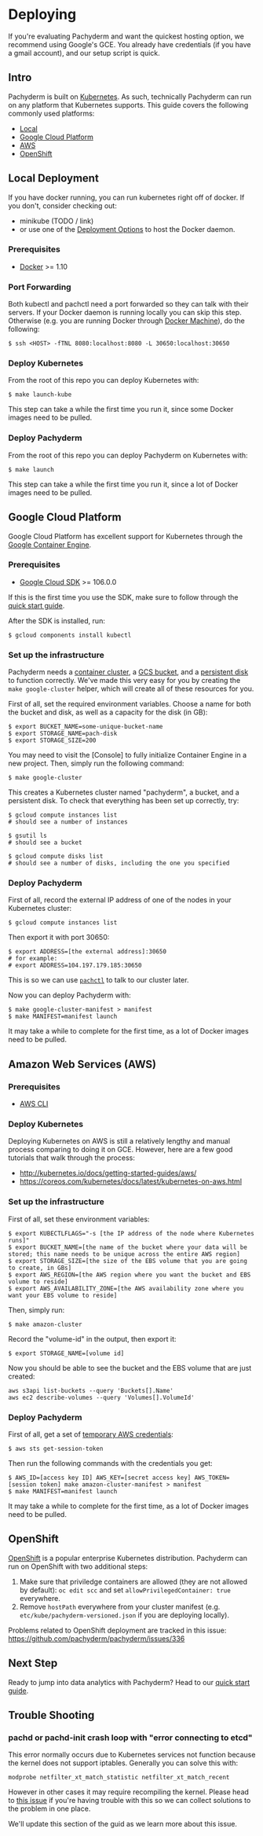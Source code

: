# Deploying

If you're evaluating Pachyderm and want the quickest hosting option, we recommend using Google's GCE. You already have credentials (if you have a gmail account), and our setup script is quick.

## Intro

Pachyderm is built on [Kubernetes](http://kubernetes.io/).  As such, technically Pachyderm can run on any platform that Kubernetes supports.  This guide covers the following commonly used platforms:

* [Local](#local-deployment)
* [Google Cloud Platform](#google-cloud-platform)
* [AWS](#amazon-web-services-aws)
* [OpenShift](#openshift)

## Local Deployment

If you have docker running, you can run kubernetes right off of docker. If you don't, consider checking out:

- minikube (TODO / link)
- or use one of the [Deployment Options](./deploying.md) to host the Docker daemon.

### Prerequisites

- [Docker](https://docs.docker.com/engine/installation) >= 1.10

### Port Forwarding

Both kubectl and pachctl need a port forwarded so they can talk with their servers.  If your Docker daemon is running locally you can skip this step.  Otherwise (e.g. you are running Docker through [Docker Machine](https://docs.docker.com/machine/)), do the following:


```shell
$ ssh <HOST> -fTNL 8080:localhost:8080 -L 30650:localhost:30650
```

### Deploy Kubernetes

From the root of this repo you can deploy Kubernetes with:

```shell
$ make launch-kube
```

This step can take a while the first time you run it, since some Docker images need to be pulled.

### Deploy Pachyderm

From the root of this repo you can deploy Pachyderm on Kubernetes with:

```shell
$ make launch
```

This step can take a while the first time you run it, since a lot of Docker images need to be pulled.


## Google Cloud Platform

Google Cloud Platform has excellent support for Kubernetes through the [Google Container Engine](https://cloud.google.com/container-engine/).

### Prerequisites

- [Google Cloud SDK](https://cloud.google.com/sdk/) >= 106.0.0

If this is the first time you use the SDK, make sure to follow through the [quick start guide](https://cloud.google.com/sdk/docs/quickstarts).

After the SDK is installed, run:

```shell
$ gcloud components install kubectl
```

### Set up the infrastructure

Pachyderm needs a [container cluster](https://cloud.google.com/container-engine/), a [GCS bucket](https://cloud.google.com/storage/docs/), and a [persistent disk](https://cloud.google.com/compute/docs/disks/) to function correctly.  We've made this very easy for you by creating the `make google-cluster` helper, which will create all of these resources for you.

First of all, set the required environment variables. Choose a name for both the bucket and disk, as well as a capacity for the disk (in GB):

```shell
$ export BUCKET_NAME=some-unique-bucket-name
$ export STORAGE_NAME=pach-disk
$ export STORAGE_SIZE=200
```

You may need to visit the [Console] to fully initialize Container Engine in a new project. Then, simply run the following command:

```shell
$ make google-cluster
```

This creates a Kubernetes cluster named "pachyderm", a bucket, and a persistent disk.  To check that everything has been set up correctly, try:

```shell
$ gcloud compute instances list
# should see a number of instances

$ gsutil ls
# should see a bucket

$ gcloud compute disks list
# should see a number of disks, including the one you specified
```

### Deploy Pachyderm

First of all, record the external IP address of one of the nodes in your Kubernetes cluster:

```shell
$ gcloud compute instances list
```

Then export it with port 30650:

```shell
$ export ADDRESS=[the external address]:30650
# for example:
# export ADDRESS=104.197.179.185:30650
```

This is so we can use [`pachctl`](#pachctl) to talk to our cluster later.

Now you can deploy Pachyderm with:

```shell
$ make google-cluster-manifest > manifest
$ make MANIFEST=manifest launch
```

It may take a while to complete for the first time, as a lot of Docker images need to be pulled.

## Amazon Web Services (AWS)

### Prerequisites

- [AWS CLI](https://aws.amazon.com/cli/)

### Deploy Kubernetes

Deploying Kubernetes on AWS is still a relatively lengthy and manual process comparing to doing it on GCE.  However, here are a few good tutorials that walk through the process:

* http://kubernetes.io/docs/getting-started-guides/aws/
* https://coreos.com/kubernetes/docs/latest/kubernetes-on-aws.html

### Set up the infrastructure

First of all, set these environment variables:

```shell
$ export KUBECTLFLAGS="-s [the IP address of the node where Kubernetes runs]"
$ export BUCKET_NAME=[the name of the bucket where your data will be stored; this name needs to be unique across the entire AWS region]
$ export STORAGE_SIZE=[the size of the EBS volume that you are going to create, in GBs]
$ export AWS_REGION=[the AWS region where you want the bucket and EBS volume to reside]
$ export AWS_AVAILABILITY_ZONE=[the AWS availability zone where you want your EBS volume to reside]
```

Then, simply run:

```shell
$ make amazon-cluster
```

Record the "volume-id" in the output, then export it:

```shell
$ export STORAGE_NAME=[volume id]
```

Now you should be able to see the bucket and the EBS volume that are just created:

```shell
aws s3api list-buckets --query 'Buckets[].Name'
aws ec2 describe-volumes --query 'Volumes[].VolumeId'
```

### Deploy Pachyderm

First of all, get a set of [temporary AWS credentials](http://docs.aws.amazon.com/IAM/latest/UserGuide/id_credentials_temp.html):

```shell
$ aws sts get-session-token
```

Then run the following commands with the credentials you get:

```shell
$ AWS_ID=[access key ID] AWS_KEY=[secret access key] AWS_TOKEN=[session token] make amazon-cluster-manifest > manifest
$ make MANIFEST=manifest launch
```

It may take a while to complete for the first time, as a lot of Docker images need to be pulled.

## OpenShift

[OpenShift](https://www.openshift.com/) is a popular enterprise Kubernetes distribution.  Pachyderm can run on OpenShift with two additional steps:

1. Make sure that priviledge containers are allowed (they are not allowed by default):  `oc edit scc` and set `allowPrivilegedContainer: true` everywhere.
2. Remove `hostPath` everywhere from your cluster manifest (e.g. `etc/kube/pachyderm-versioned.json` if you are deploying locally).

Problems related to OpenShift deployment are tracked in this issue: https://github.com/pachyderm/pachyderm/issues/336

## Next Step

Ready to jump into data analytics with Pachyderm?  Head to our [quick start guide](examples/fruit_stand/README.md).

## Trouble Shooting

### pachd or pachd-init crash loop with "error connecting to etcd"

This error normally occurs due to Kubernetes services not function because the
kernel does not support iptables. Generally you can solve this with:

```
modprobe netfilter_xt_match_statistic netfilter_xt_match_recent
```

However in other cases it may require recompiling the kernel.  Please head to
[this issue](https://github.com/pachyderm/pachyderm/issues/458) if you're
having trouble with this so we can collect solutions to the problem in one
place.

We'll update this section of the guid as we learn more about this issue.
